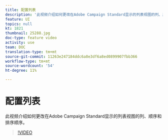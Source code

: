 ```yaml
---
title: 配置列表
description: '此视频介绍如何更改在Adobe Campaign Standard显示的列表视图的列、顺序和排序顺序。  '
feature: UI
topics: null
kt: 1821
thumbnail: 25288.jpg
doc-type: feature video
activity: use
team: DOC
translation-type: tm+mt
source-git-commit: 11263e247184ddc6a8e3df6a8ed0899907fbb366
workflow-type: tm+mt
source-wordcount: '54'
ht-degree: 11%

---
```



# 配置列表

此视频介绍如何更改在Adobe Campaign Standard显示的列表视图的列、顺序和排序顺序。

>[!VIDEO](https://video.tv.adobe.com/v/25288/?quality=12)
